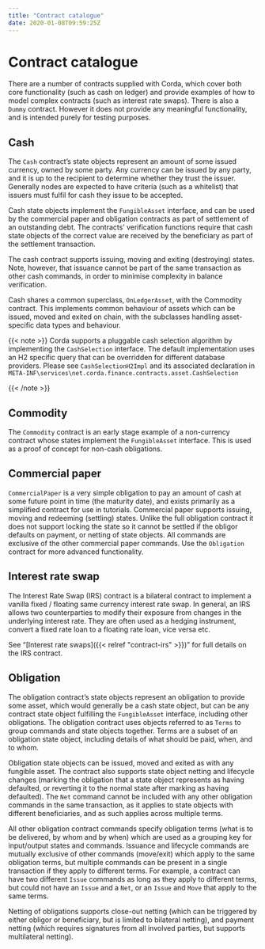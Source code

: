 ```yaml
---
title: "Contract catalogue"
date: 2020-01-08T09:59:25Z
---
```



# Contract catalogue
There are a number of contracts supplied with Corda, which cover both core functionality (such as cash on ledger) and
            provide examples of how to model complex contracts (such as interest rate swaps). There is also a `Dummy` contract.
            However it does not provide any meaningful functionality, and is intended purely for testing purposes.


## Cash
The `Cash` contract’s state objects represent an amount of some issued currency, owned by some party. Any currency
                can be issued by any party, and it is up to the recipient to determine whether they trust the issuer. Generally nodes
                are expected to have criteria (such as a whitelist) that issuers must fulfil for cash they issue to be accepted.

Cash state objects implement the `FungibleAsset` interface, and can be used by the commercial paper and obligation
                contracts as part of settlement of an outstanding debt. The contracts’ verification functions require that cash state
                objects of the correct value are received by the beneficiary as part of the settlement transaction.

The cash contract supports issuing, moving and exiting (destroying) states. Note, however, that issuance cannot be part
                of the same transaction as other cash commands, in order to minimise complexity in balance verification.

Cash shares a common superclass, `OnLedgerAsset`, with the Commodity contract. This implements common behaviour of
                assets which can be issued, moved and exited on chain, with the subclasses handling asset-specific data types and
                behaviour.


{{< note >}}
Corda supports a pluggable cash selection algorithm by implementing the `CashSelection` interface.
                    The default implementation uses an H2 specific query that can be overridden for different database providers.
                    Please see `CashSelectionH2Impl` and its associated declaration in
                    `META-INF\services\net.corda.finance.contracts.asset.CashSelection`


{{< /note >}}

## Commodity
The `Commodity` contract is an early stage example of a non-currency contract whose states implement the `FungibleAsset`
                interface. This is used as a proof of concept for non-cash obligations.


## Commercial paper
`CommercialPaper` is a very simple obligation to pay an amount of cash at some future point in time (the maturity
                date), and exists primarily as a simplified contract for use in tutorials. Commercial paper supports issuing, moving
                and redeeming (settling) states. Unlike the full obligation contract it does not support locking the state so it cannot
                be settled if the obligor defaults on payment, or netting of state objects. All commands are exclusive of the other
                commercial paper commands. Use the `Obligation` contract for more advanced functionality.


## Interest rate swap
The Interest Rate Swap (IRS) contract is a bilateral contract to implement a vanilla fixed / floating same currency
                interest rate swap. In general, an IRS allows two counterparties to modify their exposure from changes in the underlying
                interest rate. They are often used as a hedging instrument, convert a fixed rate loan to a floating rate loan, vice
                versa etc.

See “[Interest rate swaps]({{< relref "contract-irs" >}})” for full details on the IRS contract.


## Obligation
The obligation contract’s state objects represent an obligation to provide some asset, which would generally be a
                cash state object, but can be any contract state object fulfilling the `FungibleAsset` interface, including other
                obligations. The obligation contract uses objects referred to as `Terms` to group commands and state objects together.
                Terms are a subset of an obligation state object, including details of what should be paid, when, and to whom.

Obligation state objects can be issued, moved and exited as with any fungible asset. The contract also supports state
                object netting and lifecycle changes (marking the obligation that a state object represents as having defaulted, or
                reverting it to the normal state after marking as having defaulted). The `Net` command cannot be included with any
                other obligation commands in the same transaction, as it applies to state objects with different beneficiaries, and
                as such applies across multiple terms.

All other obligation contract commands specify obligation terms (what is to be delivered, by whom and by when)
                which are used as a grouping key for input/output states and commands. Issuance and lifecycle commands are mutually
                exclusive of other commands (move/exit) which apply to the same obligation terms, but multiple commands can be present
                in a single transaction if they apply to different terms. For example, a contract can have two different `Issue`
                commands as long as they apply to different terms, but could not have an `Issue` and a `Net`, or an `Issue` and
                `Move` that apply to the same terms.

Netting of obligations supports close-out netting (which can be triggered by either obligor or beneficiary, but is
                limited to bilateral netting), and payment netting (which requires signatures from all involved parties, but supports
                multilateral netting).


